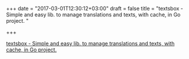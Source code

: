 +++
date = "2017-03-01T12:30:12+03:00"
draft = false
title = "textsbox - Simple and easy lib. to manage translations and texts, with cache, in Go project. "

+++

<p><a href="https://t.co/Q9YYG9q86n">textsbox - Simple and easy lib. to manage translations and texts, with cache, in Go project. </a></p>
